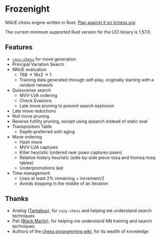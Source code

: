 # Frozenight

NNUE chess engine written in Rust. [Play against it on lichess.org][lichess]

The current minimum supported Rust version for the UCI binary is 1.57.0.

## Features

- [`cozy-chess`] for move generation
- Principal Variation Search
- NNUE evaluation
  - 768 -> 16x2 -> 1
  - Training data generated through self-play, originally starting with a random network
- Quiescense search
  - MVV-LVA ordering
  - Check Evasions
  - Late move pruning to prevent search explosion
- Late move reductions
- Null move pruning
- Reverse futility pruning, except using qsearch instead of static eval
- Transposition Table
  - Depth-preferred with aging
- Move ordering
  - Hash move
  - MVV-LVA captures
  - Killer heuristic (ordered near pawn captures pawn)
  - Relative history heuristic (side-by-side piece-tosq and fromsq-tosq tables)
  - Underpromotions last
- Time management
  - Uses at least 2% remaining + increment/2
  - Avoids stopping in the middle of an iteration

## Thanks

- Analog ([Tantabus]), for `cozy-chess` and helping me understand search techniques
- Pali ([Black Marlin]), for helping me understand NN training and search techniques
- Authors of the [chess programming wiki], for its wealth of knowledge

[lichess]: https://lichess.org/@/FrozenightEngine
[`cozy-chess`]: https://github.com/analog-hors/cozy-chess
[Tantabus]: https://github.com/analog-hors/tantabus
[Black Marlin]: https://github.com/dsekercioglu/blackmarlin
[chess programming wiki]: https://www.chessprogramming.org/Main_Page
